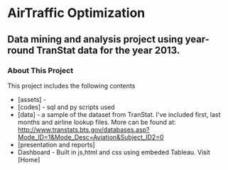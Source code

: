 #	AirTraffic Optimization

Data mining and analysis project using year-round TranStat data for the year 2013.
--

### About This Project

This project includes the following contents 
* [assets] - 
* [codes] - sql and py scripts used
* [data] - a sample of the dataset from TranStat. I've included first, last months and airline lookup files. More can be found at: http://www.transtats.bts.gov/databases.asp?Mode_ID=1&Mode_Desc=Aviation&Subject_ID2=0
* [presentation and reports]
* Dashboard - Built in js,html and css using embeded Tableau. Visit [Home]